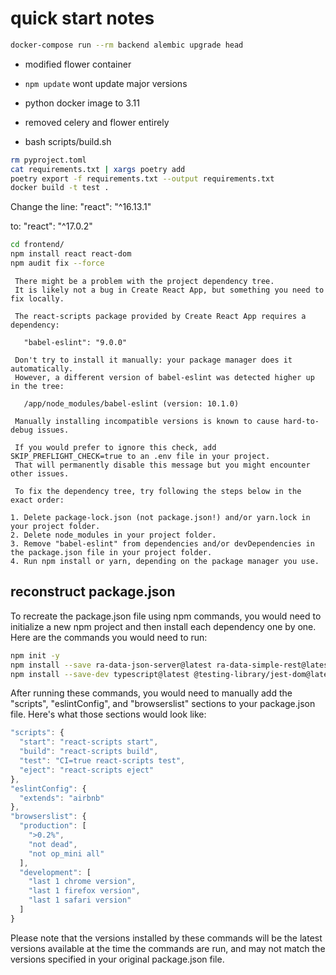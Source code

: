 # quick start notes

```bash
docker-compose run --rm backend alembic upgrade head
```

- modified flower container
- `npm update` wont update major versions
- python docker image to 3.11

- removed celery and flower entirely
- bash scripts/build.sh

```bash
rm pyproject.toml
cat requirements.txt | xargs poetry add
poetry export -f requirements.txt --output requirements.txt
docker build -t test .
```

Change the line:
"react": "^16.13.1"

to:
"react": "^17.0.2"

```bash
cd frontend/
npm install react react-dom
npm audit fix --force
```

```
 There might be a problem with the project dependency tree.
 It is likely not a bug in Create React App, but something you need to fix locally.

 The react-scripts package provided by Create React App requires a dependency:

   "babel-eslint": "9.0.0"

 Don't try to install it manually: your package manager does it automatically.
 However, a different version of babel-eslint was detected higher up in the tree:

   /app/node_modules/babel-eslint (version: 10.1.0)

 Manually installing incompatible versions is known to cause hard-to-debug issues.

 If you would prefer to ignore this check, add SKIP_PREFLIGHT_CHECK=true to an .env file in your project.
 That will permanently disable this message but you might encounter other issues.

 To fix the dependency tree, try following the steps below in the exact order:

1. Delete package-lock.json (not package.json!) and/or yarn.lock in your project folder.
2. Delete node_modules in your project folder.
3. Remove "babel-eslint" from dependencies and/or devDependencies in the package.json file in your project folder.
4. Run npm install or yarn, depending on the package manager you use.
```

## reconstruct package.json

To recreate the package.json file using npm commands, you would need to initialize a new npm project and then install each dependency one by one. Here are the commands you would need to run:

```bash
npm init -y
npm install --save ra-data-json-server@latest ra-data-simple-rest@latest react@latest react-admin@latest react-dom@latest react-router-dom@latest react-scripts@latest react-truncate@latest standard@latest jwt-decode@latest @material-ui/lab@latest
npm install --save-dev typescript@latest @testing-library/jest-dom@latest @testing-library/react@latest @typescript-eslint/eslint-plugin@latest @typescript-eslint/parser@latest @testing-library/user-event@latest @types/jest@latest @types/node@latest @types/react@latest @types/react-dom@latest @types/react-router-dom@latest @types/jwt-decode@latest eslint-config-airbnb@latest eslint-config-react-app@latest eslint-plugin-flowtype@latest eslint-plugin-import@latest eslint-plugin-jsx-a11y@latest eslint-plugin-react@latest eslint-plugin-react-hooks@latest prettier@latest react-test-renderer@latest
```

After running these commands, you would need to manually add the "scripts", "eslintConfig", and "browserslist" sections to your package.json file. Here's what those sections would look like:

```js
"scripts": {
  "start": "react-scripts start",
  "build": "react-scripts build",
  "test": "CI=true react-scripts test",
  "eject": "react-scripts eject"
},
"eslintConfig": {
  "extends": "airbnb"
},
"browserslist": {
  "production": [
    ">0.2%",
    "not dead",
    "not op_mini all"
  ],
  "development": [
    "last 1 chrome version",
    "last 1 firefox version",
    "last 1 safari version"
  ]
}
```

Please note that the versions installed by these commands will be the latest versions available at the time the commands are run, and may not match the versions specified in your original package.json file.
